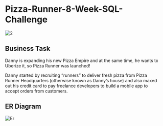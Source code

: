 # Pizza-Runner-8-Week-SQL-Challenge

![2](https://github.com/user-attachments/assets/bf925c46-14ab-44f0-9419-fc82d8f0820c)

## Business Task

Danny is expanding his new Pizza Empire and at the same time, he wants to Uberize it, so Pizza Runner was launched!

Danny started by recruiting “runners” to deliver fresh pizza from Pizza Runner Headquarters (otherwise known as Danny’s house) and also maxed out his credit card to pay freelance developers to build a mobile app to accept orders from customers.

## ER Diagram

![Er](https://github.com/user-attachments/assets/f2ebc920-5a2f-4805-84fe-26a86e31058b)


